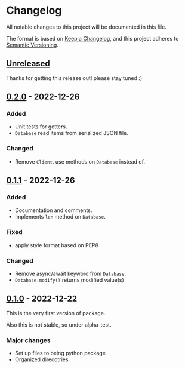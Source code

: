 # Changelog

All notable changes to this project will be documented in this file.

The format is based on [Keep a Changelog](https://keepachangelog.com/en/1.0.0/),
and this project adheres to [Semantic Versioning](https://semver.org/spec/v2.0.0.html).

## [Unreleased]

Thanks for getting this release out! please stay tuned :)

## [0.2.0] - 2022-12-26

### Added

- Unit tests for getters.
- `Database` read items from serialized JSON file.

### Changed

- Remove `Client`. use methods on `Database` instead of.

## [0.1.1] - 2022-12-26

### Added

- Documentation and comments.
- Implements `len` method on `Database`.

### Fixed

- apply style format based on PEP8

### Changed

- Remove async/await keyword from `Database`.
- `Database.modify()` returns modified value(s)

## [0.1.0] - 2022-12-22

This is the very first version of package.

Also this is not stable, so under alpha-test.

### Major changes

- Set up files to being python package
- Organized direcotries

[Unreleased]: https://github.com/joonas-yoon/json-as-db/compare/v0.2.0...HEAD
[0.2.0]: https://github.com/joonas-yoon/json-as-db/compare/v0.1.1...v0.2.0
[0.1.1]: https://github.com/joonas-yoon/json-as-db/compare/v0.1.0...v0.1.1
[0.1.0]: https://github.com/joonas-yoon/json-as-db/releases/tag/v0.1.0
